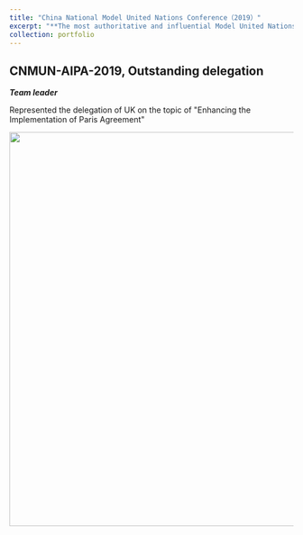 ```yaml
---
title: "China National Model United Nations Conference（2019）"
excerpt: "**The most authoritative and influential Model United Nations activity in China**<br/><img src='/images/activities/mun.png' width='600'>"
collection: portfolio
---
```


CNMUN-AIPA-2019, Outstanding delegation
---
***Team leader***

Represented the delegation of UK on the topic of "Enhancing the Implementation of Paris Agreement"
<div align=center>
 <img src="/images/activities/mun.png" width="700" />
</div>
